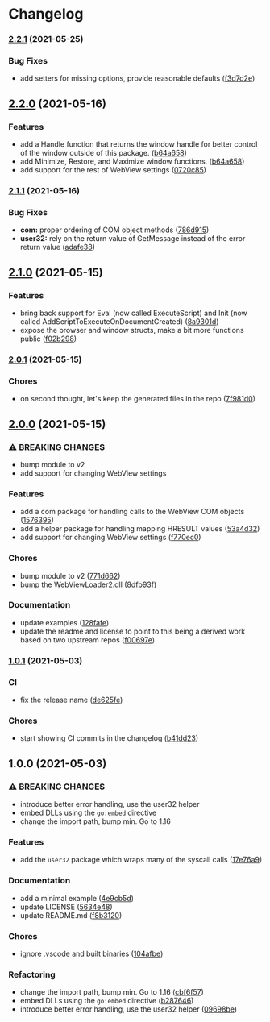 # Changelog

### [2.2.1](https://www.github.com/mattpodraza/webview2/compare/v2.2.0...v2.2.1) (2021-05-25)


### Bug Fixes

* add setters for missing options, provide reasonable defaults ([f3d7d2e](https://www.github.com/mattpodraza/webview2/commit/f3d7d2e5e4c68b992449d281a1e67745e702de8b))

## [2.2.0](https://www.github.com/mattpodraza/webview2/compare/v2.1.1...v2.2.0) (2021-05-16)


### Features

* add a Handle function that returns the window handle for better control of the window outside of this package. ([b64a658](https://www.github.com/mattpodraza/webview2/commit/b64a65832852d1f04c370992c076a8c79ee4ba23))
* add Minimize, Restore, and Maximize window functions. ([b64a658](https://www.github.com/mattpodraza/webview2/commit/b64a65832852d1f04c370992c076a8c79ee4ba23))
* add support for the rest of WebView settings ([0720c85](https://www.github.com/mattpodraza/webview2/commit/0720c85c729100c8b441118e89a6555406a24c4a))

### [2.1.1](https://www.github.com/mattpodraza/webview2/compare/v2.1.0...v2.1.1) (2021-05-16)


### Bug Fixes

* **com:** proper ordering of COM object methods ([786d915](https://www.github.com/mattpodraza/webview2/commit/786d915bd2b1b51fc547c359ff9dd5baef10abd0))
* **user32:** rely on the return value of GetMessage instead of the error return value ([adafe38](https://www.github.com/mattpodraza/webview2/commit/adafe38d637c276659af1111c2f917ac534ab1c5))

## [2.1.0](https://www.github.com/mattpodraza/webview2/compare/v2.0.1...v2.1.0) (2021-05-15)


### Features

* bring back support for Eval (now called ExecuteScript) and Init (now called AddScriptToExecuteOnDocumentCreated) ([8a9301d](https://www.github.com/mattpodraza/webview2/commit/8a9301d62c3cf44bd1020ef20de67a5a7e88beb4))
* expose the browser and window structs, make a bit more functions public ([f02b298](https://www.github.com/mattpodraza/webview2/commit/f02b298c57c65bb933c1ebf5a07a72fe3944e319))

### [2.0.1](https://www.github.com/mattpodraza/webview2/compare/v2.0.0...v2.0.1) (2021-05-15)


### Chores

* on second thought, let's keep the generated files in the repo ([7f981d0](https://www.github.com/mattpodraza/webview2/commit/7f981d0579a535b2db8a3067cab981aa83a3c20a))

## [2.0.0](https://www.github.com/mattpodraza/webview2/compare/v1.0.1...v2.0.0) (2021-05-15)


### ⚠ BREAKING CHANGES

* bump module to v2
* add support for changing WebView settings

### Features

* add a com package for handling calls to the WebView COM objects ([1576395](https://www.github.com/mattpodraza/webview2/commit/15763954d9eb980eaa068ac2723039d71a877181))
* add a helper package for handling mapping HRESULT values ([53a4d32](https://www.github.com/mattpodraza/webview2/commit/53a4d32b9fcb8d68157ca487df1734bbea9f5493))
* add support for changing WebView settings ([f770ec0](https://www.github.com/mattpodraza/webview2/commit/f770ec073c604c4b00375a5a46dbf4a799a22ac1))


### Chores

* bump module to v2 ([771d662](https://www.github.com/mattpodraza/webview2/commit/771d6620796f94efb4bd52aa2c531133d295f5f0))
* bump the WebViewLoader2.dll ([8dfb93f](https://www.github.com/mattpodraza/webview2/commit/8dfb93f5f437dd06b52811f2afdc39bc0b4e6d4c))


### Documentation

* update examples ([128fafe](https://www.github.com/mattpodraza/webview2/commit/128fafebd08b3b0d6de0d7af518738d143fb8895))
* update the readme and license to point to this being a derived work based on two upstream repos ([f00697e](https://www.github.com/mattpodraza/webview2/commit/f00697eb6c9f1c44dcd3271666c74e19002383d1))

### [1.0.1](https://www.github.com/mattpodraza/webview2/compare/v1.0.0...v1.0.1) (2021-05-03)


### CI

* fix the release name ([de625fe](https://www.github.com/mattpodraza/webview2/commit/de625fe9a2e653f8977adca691d24846a31f4962))


### Chores

* start showing CI commits in the changelog ([b41dd23](https://www.github.com/mattpodraza/webview2/commit/b41dd2375099b702c87f341c99915b2ff66daf5d))

## 1.0.0 (2021-05-03)


### ⚠ BREAKING CHANGES

* introduce better error handling, use the user32 helper
* embed DLLs using the `go:embed` directive
* change the import path, bump min. Go to 1.16

### Features

* add the `user32` package which wraps many of the syscall calls ([17e76a9](https://www.github.com/mattpodraza/webview2/commit/17e76a9678310a602f70b85ca28e65ab3ed9c883))


### Documentation

* add a minimal example ([4e9cb5d](https://www.github.com/mattpodraza/webview2/commit/4e9cb5d45ca7cbaf229ecc06a5a064da2979520a))
* update LICENSE ([5634e48](https://www.github.com/mattpodraza/webview2/commit/5634e48a4f8c3c55b907db07a7bf9b26c7999554))
* update README.md ([f8b3120](https://www.github.com/mattpodraza/webview2/commit/f8b3120cce0d497540289bfa754210c86f5c05a6))


### Chores

* ignore .vscode and built binaries ([104afbe](https://www.github.com/mattpodraza/webview2/commit/104afbe1b72716d4f7018b8edaea1a03bfcd3f0a))


### Refactoring

* change the import path, bump min. Go to 1.16 ([cbf6f57](https://www.github.com/mattpodraza/webview2/commit/cbf6f57c5e76d19147804fe6dd288e1cb2b79275))
* embed DLLs using the `go:embed` directive ([b287646](https://www.github.com/mattpodraza/webview2/commit/b287646acdcd485ef1c3d4068a48d4603e213868))
* introduce better error handling, use the user32 helper ([09698be](https://www.github.com/mattpodraza/webview2/commit/09698be696bc23cbb4389ffb58c787a502e41560))
